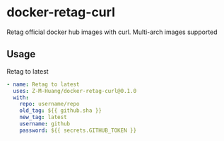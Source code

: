 # docker-retag-curl
Retag official docker hub images with curl. Multi-arch images supported

## Usage
Retag to latest

```yaml
- name: Retag to latest
  uses: Z-M-Huang/docker-retag-curl@0.1.0
  with:
    repo: username/repo
    old_tag: ${{ github.sha }}
    new_tag: latest
    username: github
    password: ${{ secrets.GITHUB_TOKEN }}
```